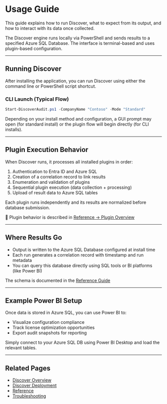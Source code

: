 # Usage Guide

This guide explains how to run Discover, what to expect from its output, and how to interact with its data once collected.

The Discover engine runs locally via PowerShell and sends results to a specified Azure SQL Database. The interface is terminal-based and uses plugin-based configuration.

---

## Running Discover

After installing the application, you can run Discover using either the command line or PowerShell script shortcut.

### CLI Launch (Typical Flow)

```powershell
Start-DiscoverAudit.ps1 -CompanyName "Contoso" -Mode "Standard"
```

Depending on your install method and configuration, a GUI prompt may open (for standard install) or the plugin flow will begin directly (for CLI installs).

---

## Plugin Execution Behavior

When Discover runs, it processes all installed plugins in order:

1. Authentication to Entra ID and Azure SQL
2. Creation of a correlation record to link results
3. Enumeration and validation of plugins
4. Sequential plugin execution (data collection + processing)
5. Upload of result data to Azure SQL tables

Each plugin runs independently and its results are normalized before database submission.

📖 Plugin behavior is described in [Reference → Plugin Overview](Reference/index.md#plugin-overview)

---

## Where Results Go

- Output is written to the Azure SQL Database configured at install time
- Each run generates a correlation record with timestamp and run metadata
- You can query this database directly using SQL tools or BI platforms (like Power BI)

The schema is documented in the [Reference Guide](Reference/index.md#database-schema)

---

## Example Power BI Setup

Once data is stored in Azure SQL, you can use Power BI to:

- Visualize configuration compliance
- Track license optimization opportunities
- Export audit snapshots for reporting

Simply connect to your Azure SQL DB using Power BI Desktop and load the relevant tables.

---

## Related Pages

- [Discover Overview](index.md)
- [Discover Deployment](Deployment/index.md)
- [Reference](Reference/index.md)
- [Troubleshooting](Troubleshooting.md)

